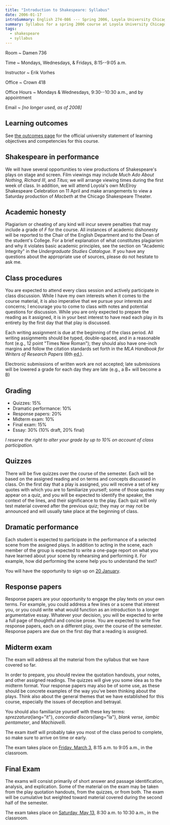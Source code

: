 ```yaml
---
title: "Introduction to Shakespeare: Syllabus"
date: 2006-01-17
introSummary: English 274-086 --- Spring 2006, Loyola University Chicago
summary: Syllabus for a spring 2006 course at Loyola University Chicago on the plays and poems of William Shakespeare
tags:
  - shakespeare
  - syllabus
---
```


Room
  ~ Damen 736

Time
  ~ Mondays, Wednesdays, & Fridays, 8:15--9:05 a.m.

Instructor
  ~ Erik Vorhes

Office
  ~ Crown 418

Office Hours
  ~ Mondays & Wednesdays, 9:30--10:30 a.m., and by appointment

Email
  ~ *[no longer used, as of 2008]*

## Learning outcomes

See [the outcomes page](../outcomes) for the official university statement of learning objectives and competencies for this course.

## Shakespeare in performance

We will have several opportunities to view productions of Shakespeare's plays on stage and screen. Film viewings may include <cite>Much Ado About Nothing</cite>, <cite>Richard III</cite>, and <cite>Titus</cite>; we will arrange viewing times during the first week of class. In addition, we will attend Loyola's own McElroy Shakespeare Celebration on 11 April and make arrangements to view a Saturday production of <cite>Macbeth</cite> at the Chicago Shakespeare Theater.

## Academic honesty

Plagiarism or cheating of any kind will incur severe penalties that may include a grade of *F* for the course. All instances of academic dishonesty will be reported to the Chair of the English Department and to the Dean of the student's College. For a brief explanation of what constitutes plagiarism and why it violates basic academic principles, see the section on "Academic Integrity" in the <cite>Undergraduate Studies Catalogue</cite>. If you have any questions about the appropriate use of sources, please do not hesitate to ask me.

## Class procedures

You are expected to attend every class session and actively participate in class discussion. While I have my own interests when it comes to the course material, it is also imperative that we pursue your interests and concerns; I encourage you to come to class with notes and potential questions for discussion. While you are only expected to prepare the reading as it assigned, it is in your best interest to have read each play in its entirety by the first day that that play is discussed.

Each writing assignment is due at the beginning of the class period. All writing assignments should be typed, double-spaced, and in a reasonable font (e.g., 12 point "Times New Roman"); they should also have one-inch margins and follow the citation standards set forth in the <cite>MLA Handbook for Writers of Research Papers</cite> (6th <abbr title="edition">ed.</abbr>).

Electronic submissions of written work are not accepted; late submissions will be lowered a grade for each day they are late (e.g., a B+ will become a B)

## Grading

* Quizzes: 15%
* Dramatic performance: 10%
* Response papers: 20%
* Midterm exam: 10%
* Final exam: 15%
* Essay: 30% (10% draft, 20% final)

*I reserve the right to alter your grade by up to 10% on account of class participation.*

## Quizzes

There will be five quizzes over the course of the semester. Each will be based on the assigned reading and on terms and concepts discussed in class. On the first day that a play is assigned, you will receive a set of key quotes with which you are to familiarize yourself; some of those quotes may appear on a quiz, and you will be expected to identify the speaker, the context of the lines, and their significance to the play. Each quiz will only test material covered after the previous quiz; they may or may not be announced and will usually take place at the beginning of class.

## Dramatic performance

Each student is expected to participate in the performance of a selected scene from the assigned plays. In addition to acting in the scene, each member of the group is expected to write a one-page report on what you have learned about your scene by rehearsing and performing it. For example, how did performing the scene help you to understand the text?

You will have the opportunity to sign up on [20 January](../schedule#2006-01-20).

## Response papers

Response papers are your opportunity to engage the play texts on your own terms. For example, you could address a few lines or a scene that interest you, or you could write what would function as an introduction to a longer argumentative essay. Whatever your decision, you will be expected to write a full page of thoughtful and concise prose. You are expected to write five response papers, each on a different play, over the course of the semester. Response papers are due on the first day that a reading is assigned.

## Midterm exam

The exam will address all the material from the syllabus that we have covered so far.

In order to prepare, you should review the quotation handouts, your notes, and other assigned readings. The quizzes will give you some idea as to the midterm format. Your response papers may also be of some use, as these should be concrete examples of the way you’ve been thinking about the plays. Think also about the general themes that we have established for this course, especially the issues of deception and betrayal.

You should also familiarize yourself with these key terms: *sprezzatura*{lang="it"}, *concordia discors*{lang="la"}, *blank verse*, *iambic pentameter*, and *Machiavelli*.

The exam itself will probably take you most of the class period to complete, so make sure to arrive on time or early.

The exam takes place on [Friday, March 3](../schedule#2006-03-03), 8:15 a.m. to 9:05 a.m., in the classroom.

## Final Exam

The exams will consist primarily of short answer and passage identification, analysis, and explication. Some of the material on the exam may be taken from the play quotation handouts, from the quizzes, or from both. The exam will be cumulative but weighted toward material covered during the second half of the semester.

The exam takes place on [Saturday, May 13](../schedule#2006-05-13), 8:30 a.m. to 10:30 a.m., in the classroom.

